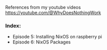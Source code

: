 References from my youtube videos https://youtube.com/@WhyDoesNothingWork


### Index:

 - Episode 5: Installing NixOS on raspberry pi 
 - Episode 6: NixOS Packages
